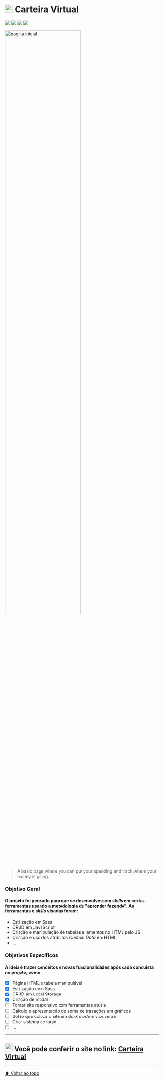 # <img height="25px" src="https://cdn-icons-png.flaticon.com/512/214/214362.png"> Carteira Virtual

![](https://img.shields.io/github/repo-size/mylennabra/carteira-virtual?color=%23ffc52c&label=repo-size&style=flat-square)
![](https://img.shields.io/github/languages/count/mylennabra/carteira-virtual?color=%23ffc52c&style=flat-square)
![](https://img.shields.io/github/languages/top/mylennabra/carteira-virtual?color=%23ffc52c&style=flat-square)
![](https://img.shields.io/github/last-commit/mylennabra/carteira-virtual?color=%23ffc52c&style=flat-square)

<img width="70%" src="https://user-images.githubusercontent.com/74362841/159385513-2ffa5487-7ba2-4560-9b1f-f89733670912.png" alt="pagina inicial">

> A basic page where you can put your spending and track where your money is going.


### Objetivo Geral

#### O projeto foi pensado para que se desenvolvessem <i>skills</i> em certas ferramentas usando a metodologia de "aprender fazendo". As ferramentas e <i>skills</i> visadas foram:
- Estilização em Sass
- CRUD em JavaScript
- Criação e manipulação de tabelas e lementos no HTML pelo JS
- Criação e uso dos atributos <i>Custom Data</i> em HTML
- ...

### Objetivos Específicos
#### A ideia é trazer conceitos e novas funcionalidades após cada conquista no projeto, como:
- [x] Página HTML e tabela manipulável
- [x] Estilização com Sass
- [x] CRUD em Local Storage
- [x] Criação de modal
- [ ] Tornar site responsivo com ferramentas atuais
- [ ] Cálculo e apresentação de soma de trasações em gráficos
- [ ] Botão que coloca o site em <i>dark mode</i> e vice versa
- [ ] Criar sistema de login
- [ ] ...

<hr>

## <img height="25px" src="https://cdn-icons-png.flaticon.com/512/214/214362.png"> Você pode conferir o site no link: <a href="">Carteira Virtual</a>

<hr>

[⬆ Voltar ao topo](carteira-virtual)
